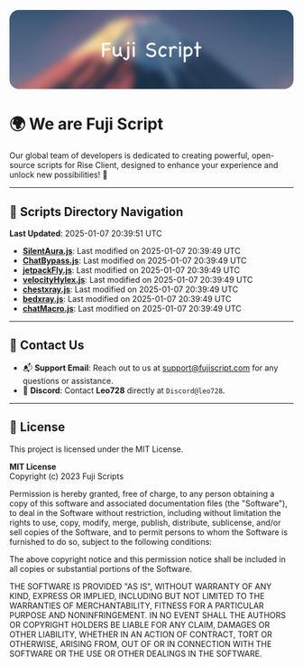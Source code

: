 ![Banner](.github/b.webp)

# 🌍 **We are Fuji Script**

Our global team of developers is dedicated to creating powerful, open-source scripts for Rise Client, designed to enhance your experience and unlock new possibilities! 🌟

---
<!-- SCRIPTS_NAVIGATION_START -->
## 📂 **Scripts Directory Navigation**

**Last Updated**: 2025-01-07 20:39:51 UTC

- **[SilentAura.js](scripts/SilentAura.js)**: Last modified on 2025-01-07 20:39:49 UTC
- **[ChatBypass.js](scripts/ChatBypass.js)**: Last modified on 2025-01-07 20:39:49 UTC
- **[jetpackFly.js](scripts/jetpackFly.js)**: Last modified on 2025-01-07 20:39:49 UTC
- **[velocityHylex.js](scripts/velocityHylex.js)**: Last modified on 2025-01-07 20:39:49 UTC
- **[chestxray.js](scripts/chestxray.js)**: Last modified on 2025-01-07 20:39:49 UTC
- **[bedxray.js](scripts/bedxray.js)**: Last modified on 2025-01-07 20:39:49 UTC
- **[chatMacro.js](scripts/chatMacro.js)**: Last modified on 2025-01-07 20:39:49 UTC

<!-- SCRIPTS_NAVIGATION_END -->

---

## 💬 **Contact Us**  
- 📬 **Support Email**: Reach out to us at [support@fujiscript.com](mailto:support@fujiscript.com) for any questions or assistance.  
- 💬 **Discord**: Contact **Leo728** directly at `Discord@leo728`.

---

## 📜 **License**

This project is licensed under the MIT License.  

**MIT License**  
Copyright (c) 2023 Fuji Scripts  

Permission is hereby granted, free of charge, to any person obtaining a copy of this software and associated documentation files (the "Software"), to deal in the Software without restriction, including without limitation the rights to use, copy, modify, merge, publish, distribute, sublicense, and/or sell copies of the Software, and to permit persons to whom the Software is furnished to do so, subject to the following conditions:  

The above copyright notice and this permission notice shall be included in all copies or substantial portions of the Software.  

THE SOFTWARE IS PROVIDED "AS IS", WITHOUT WARRANTY OF ANY KIND, EXPRESS OR IMPLIED, INCLUDING BUT NOT LIMITED TO THE WARRANTIES OF MERCHANTABILITY, FITNESS FOR A PARTICULAR PURPOSE AND NONINFRINGEMENT. IN NO EVENT SHALL THE AUTHORS OR COPYRIGHT HOLDERS BE LIABLE FOR ANY CLAIM, DAMAGES OR OTHER LIABILITY, WHETHER IN AN ACTION OF CONTRACT, TORT OR OTHERWISE, ARISING FROM, OUT OF OR IN CONNECTION WITH THE SOFTWARE OR THE USE OR OTHER DEALINGS IN THE SOFTWARE.  
